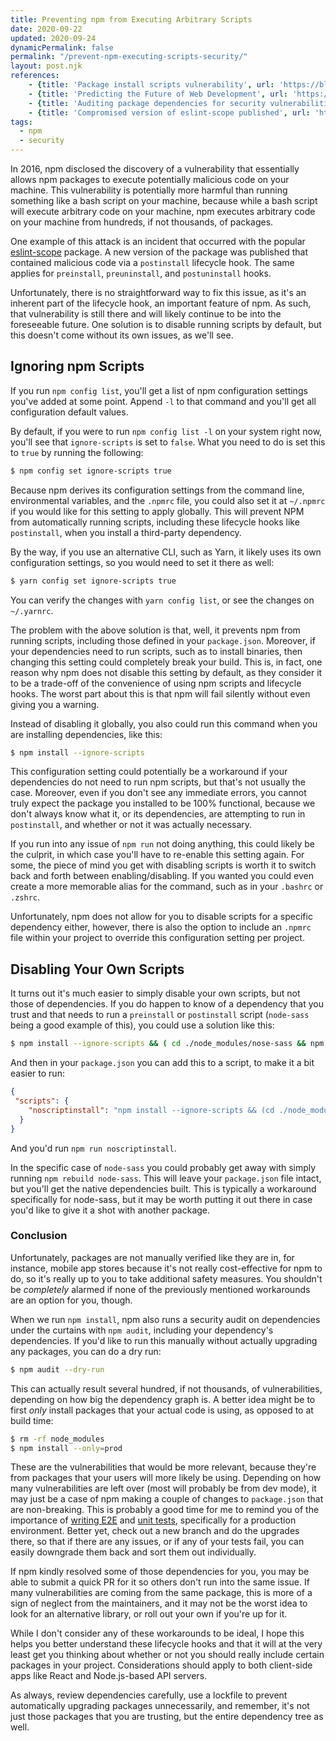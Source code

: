 ```yaml
---
title: Preventing npm from Executing Arbitrary Scripts
date: 2020-09-22
updated: 2020-09-24
dynamicPermalink: false
permalink: "/prevent-npm-executing-scripts-security/"
layout: post.njk
references:
    - {title: 'Package install scripts vulnerability', url: 'https://blog.npmjs.org/post/141702881055/package-install-scripts-vulnerability', note: 'npm blog'}
    - {title: 'Predicting the Future of Web Development', url: 'https://www.youtube.com/watch?v=24tQRwIRP_w'}
    - {title: 'Auditing package dependencies for security vulnerabilities', url: 'https://docs.npmjs.com/auditing-package-dependencies-for-security-vulnerabilities', note: 'npm blog'}
    - {title: 'Compromised version of eslint-scope published', url: 'https://status.npmjs.org/incidents/dn7c1fgrr7ng', note: 'npm Incident Report'}
tags:
  - npm
  - security
---
```


In 2016, npm disclosed the discovery of a vulnerability that essentially allows npm packages to execute potentially malicious code on your machine. This vulnerability is potentially more harmful than running something like a bash script on your machine, because while a bash script will execute arbitrary code on your machine, npm executes arbitrary code on your machine from hundreds, if not thousands, of packages.

One example of this attack is an incident that occurred with the popular <a href="https://www.npmjs.com/package/eslint-scope" rel="nofollow" target="_blank">eslint-scope</a> package. A new version of the package was published that contained malicious code via a `postinstall` lifecycle hook. The same applies for `preinstall`, `preuninstall`, and `postuninstall` hooks.

Unfortunately, there is no straightforward way to fix this issue, as it's an inherent part of the lifecycle hook, an important feature of npm. As such, that vulnerability is still there and will likely continue to be into the foreseeable future. One solution is to disable running scripts by default, but this doesn't come without its own issues, as we'll see.

## Ignoring npm Scripts

If you run `npm config list`, you'll get a list of npm configuration settings you've added at some point. Append `-l` to that command and you'll get all configuration default values.

By default, if you were to run `npm config list -l` on your system right now, you'll see that `ignore-scripts` is set to `false`. What you need to do is set this to `true` by running the following:

```bash
$ npm config set ignore-scripts true
```

Because npm derives its configuration settings from the command line, environmental variables, and the `.npmrc` file, you could also set it at `~/.npmrc` if you would like for this setting to apply globally. This will prevent NPM from automatically running scripts, including these lifecycle hooks like `postinstall`, when you install a third-party dependency.

By the way, if you use an alternative CLI, such as Yarn, it likely uses its own configuration settings, so you would need to set it there as well:

```bash
$ yarn config set ignore-scripts true
```

You can verify the changes with `yarn config list`, or see the changes on `~/.yarnrc`. 

The problem with the above solution is that, well, it prevents npm from running scripts, including those defined in your `package.json`. Moreover, if your dependencies need to run scripts, such as to install binaries, then changing this setting could completely break your build. This is, in fact, one reason why npm does not disable this setting by default, as they consider it to be a trade-off of the convenience of using npm scripts and lifecycle hooks. The worst part about this is that npm will fail silently without even giving you a warning.

Instead of disabling it globally, you also could run this command when you are installing dependencies, like this:

```bash
$ npm install --ignore-scripts
```

This configuration setting could potentially be a workaround if your dependencies do not need to run npm scripts, but that's not usually the case. Moreover, even if you don't see any immediate errors, you cannot truly expect the package you installed to be 100% functional, because we don't always know what it, or its dependencies, are attempting to run in `postinstall`, and whether or not it was actually necessary.

If you run into any issue of `npm run` not doing anything, this could likely be the culprit, in which case you'll have to re-enable this setting again. For some, the piece of mind you get with disabling scripts is worth it to switch back and forth between enabling/disabling. If you wanted you could even create a more memorable alias for the command, such as in your `.bashrc` or `.zshrc`.

Unfortunately, npm does not allow for you to disable scripts for a specific dependency either, however, there is also the option to include an `.npmrc` file within your project to override this configuration setting per project.

## Disabling Your Own Scripts

It turns out it's much easier to simply disable your own scripts, but not those of dependencies. If you do happen to know of a dependency that you trust and that needs to run a `preinstall` or `postinstall` script (`node-sass` being a good example of this), you could use a solution like this:

```bash
$ npm install --ignore-scripts && ( cd ./node_modules/nose-sass && npm run install )
```

And then in your `package.json` you can add this to a script, to make it a bit easier to run:

```json
{
 "scripts": {
    "noscriptinstall": "npm install --ignore-scripts && (cd ./node_modules/nose-sass && npm run install)"
  }
}
```

And you'd run `npm run noscriptinstall`.

In the specific case of `node-sass` you could probably get away with simply running `npm rebuild node-sass`. This will leave your `package.json` file intact, but you'll get the native dependencies built. This is typically a workaround specifically for node-sass, but it may be worth putting it out there in case you'd like to give it a shot with another package.

### Conclusion

Unfortunately, packages are not manually verified like they are in, for instance, mobile app stores because it's not really cost-effective for npm to do, so it's really up to you to take additional safety measures. You shouldn't be _completely_ alarmed if none of the previously mentioned workarounds are an option for you, though.

When we run `npm install`, npm also runs a security audit on dependencies under the curtains with `npm audit`, including your dependency's dependencies. If you'd like to run this manually without actually upgrading any packages, you can do a dry run:

```bash
$ npm audit --dry-run
```

This can actually result several hundred, if not thousands, of vulnerabilities, depending on how big the dependency graph is. A better idea might be to first _only_ install packages that your actual code is using, as opposed to at build time:

```bash
$ rm -rf node_modules
$ npm install --only=prod
```

These are the vulnerabilities that would be more relevant, because they're from packages that your users will more likely be using. Depending on how many vulnerabilities are left over (most will probably be from dev mode), it may just be a case of npm making a couple of changes to `package.json` that are non-breaking. This is probably a good time for me to remind you of the importance of [writing E2E](https://www.nerdycode.com/e2e-testing-react-cypress/) and [unit tests](https://www.nerdycode.com/unit-testing-react-guide/), specifically for a production environment. Better yet, check out a new branch and do the upgrades there, so that if there are any issues, or if any of your tests fail, you can easily downgrade them back and sort them out individually. 

If npm kindly resolved some of those dependencies for you, you may be able to submit a quick PR for it so others don't run into the same issue. If many vulnerabilities are coming from the same package, this is more of a sign of neglect from the maintainers, and it may not be the worst idea to look for an alternative library, or roll out your own if you're up for it.

While I don't consider any of these workarounds to be ideal, I hope this helps you better understand these lifecycle hooks and that it will at the very least get you thinking about whether or not you should really include certain packages in your project. Considerations should apply to both client-side apps like React and Node.js-based API servers.

As always, review dependencies carefully, use a lockfile to prevent automatically upgrading packages unnecessarily, and remember, it's not just those packages that you are trusting, but the entire dependency tree as well.
